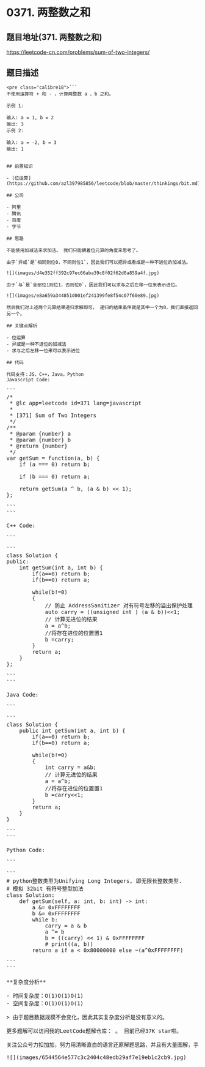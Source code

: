 # 0371. 两整数之和

## 题目地址(371. 两整数之和)

<https://leetcode-cn.com/problems/sum-of-two-integers/>

## 题目描述

```
<pre class="calibre18">```
不使用运算符 + 和 - ，计算两整数 a 、b 之和。

示例 1:

输入: a = 1, b = 2
输出: 3
示例 2:

输入: a = -2, b = 3
输出: 1

```
```

## 前置知识

- [位运算](https://github.com/azl397985856/leetcode/blob/master/thinkings/bit.md)

## 公司

- 阿里
- 腾讯
- 百度
- 字节

## 思路

不能使用加减法来求加法。 我们只能朝着位元算的角度来思考了。

由于`异或`是`相同则位0，不同则位1`，因此我们可以把异或看成是一种不进位的加减法。

![](images/d4e352ff392c97ec66aba39c8f02f62d0a859a4f.jpg)

由于`与`是`全部位1则位1，否则位0`，因此我们可以求与之后左移一位来表示进位。

![](images/e8a659a344851d001ef241399fe8f54c07f60e89.jpg)

然后我们对上述两个元算结果递归求解即可。 递归的结束条件就是其中一个为0，我们直接返回另一个。

## 关键点解析

- 位运算
- 异或是一种不进位的加减法
- 求与之后左移一位来可以表示进位

## 代码

代码支持：JS，C++，Java，Python
Javascript Code:

```
<pre class="calibre18">```
<span class="hljs-title">/*
 * @lc app=leetcode id=371 lang=javascript
 *
 * [371] Sum of Two Integers
 */</span>
<span class="hljs-title">/**
 * @param {number} a
 * @param {number} b
 * @return {number}
 */</span>
<span class="hljs-keyword">var</span> getSum = <span class="hljs-function"><span class="hljs-keyword">function</span>(<span class="hljs-params">a, b</span>) </span>{
    <span class="hljs-keyword">if</span> (a === <span class="hljs-params">0</span>) <span class="hljs-keyword">return</span> b;

    <span class="hljs-keyword">if</span> (b === <span class="hljs-params">0</span>) <span class="hljs-keyword">return</span> a;

    <span class="hljs-keyword">return</span> getSum(a ^ b, (a & b) << <span class="hljs-params">1</span>);
};

```
```

C++ Code:

```
<pre class="calibre18">```
<span class="hljs-keyword">class</span> Solution {
<span class="hljs-keyword">public</span>:
    <span class="hljs-function"><span class="hljs-keyword">int</span> <span class="hljs-title">getSum</span><span class="hljs-params">(<span class="hljs-keyword">int</span> a, <span class="hljs-keyword">int</span> b)</span> </span>{
        <span class="hljs-keyword">if</span>(a==<span class="hljs-params">0</span>) <span class="hljs-keyword">return</span> b;
        <span class="hljs-keyword">if</span>(b==<span class="hljs-params">0</span>) <span class="hljs-keyword">return</span> a;

        <span class="hljs-keyword">while</span>(b!=<span class="hljs-params">0</span>)
        {
            <span class="hljs-title">// 防止 AddressSanitizer 对有符号左移的溢出保护处理</span>
            <span class="hljs-keyword">auto</span> carry = ((<span class="hljs-keyword">unsigned</span> <span class="hljs-keyword">int</span> ) (a & b))<<<span class="hljs-params">1</span>;
            <span class="hljs-title">// 计算无进位的结果</span>
            a = a^b;
            <span class="hljs-title">//将存在进位的位置置1</span>
            b =carry;
        }
        <span class="hljs-keyword">return</span> a;
    }
};

```
```

Java Code:

```
<pre class="calibre18">```
<span class="hljs-class"><span class="hljs-keyword">class</span> <span class="hljs-title">Solution</span> </span>{
    <span class="hljs-function"><span class="hljs-keyword">public</span> <span class="hljs-keyword">int</span> <span class="hljs-title">getSum</span><span class="hljs-params">(<span class="hljs-keyword">int</span> a, <span class="hljs-keyword">int</span> b)</span> </span>{
        <span class="hljs-keyword">if</span>(a==<span class="hljs-params">0</span>) <span class="hljs-keyword">return</span> b;
        <span class="hljs-keyword">if</span>(b==<span class="hljs-params">0</span>) <span class="hljs-keyword">return</span> a;

        <span class="hljs-keyword">while</span>(b!=<span class="hljs-params">0</span>)
        {
            <span class="hljs-keyword">int</span> carry = a&b;
            <span class="hljs-title">// 计算无进位的结果</span>
            a = a^b;
            <span class="hljs-title">//将存在进位的位置置1</span>
            b =carry<<<span class="hljs-params">1</span>;
        }
        <span class="hljs-keyword">return</span> a;
    }
}

```
```

Python Code:

```
<pre class="calibre18">```
<span class="hljs-title"># python整数类型为Unifying Long Integers, 即无限长整数类型.</span>
<span class="hljs-title"># 模拟 32bit 有符号整型加法</span>
<span class="hljs-class"><span class="hljs-keyword">class</span> <span class="hljs-title">Solution</span>:</span>
    <span class="hljs-function"><span class="hljs-keyword">def</span> <span class="hljs-title">getSum</span><span class="hljs-params">(self, a: int, b: int)</span> -> int:</span>
        a &= <span class="hljs-params">0xFFFFFFFF</span>
        b &= <span class="hljs-params">0xFFFFFFFF</span>
        <span class="hljs-keyword">while</span> b:
            carry = a & b
            a ^= b
            b = ((carry) << <span class="hljs-params">1</span>) & <span class="hljs-params">0xFFFFFFFF</span>
            <span class="hljs-title"># print((a, b))</span>
        <span class="hljs-keyword">return</span> a <span class="hljs-keyword">if</span> a < <span class="hljs-params">0x80000000</span> <span class="hljs-keyword">else</span> ~(a^<span class="hljs-params">0xFFFFFFFF</span>)

```
```

**复杂度分析**

- 时间复杂度：O(1)O(1)O(1)
- 空间复杂度：O(1)O(1)O(1)

> 由于题目数据规模不会变化，因此其实复杂度分析是没有意义的。

更多题解可以访问我的LeetCode题解仓库：<https://github.com/azl397985856/leetcode> 。 目前已经37K star啦。

关注公众号力扣加加，努力用清晰直白的语言还原解题思路，并且有大量图解，手把手教你识别套路，高效刷题。

![](images/6544564e577c3c2404c48edb29af7e19eb1c2cb9.jpg)